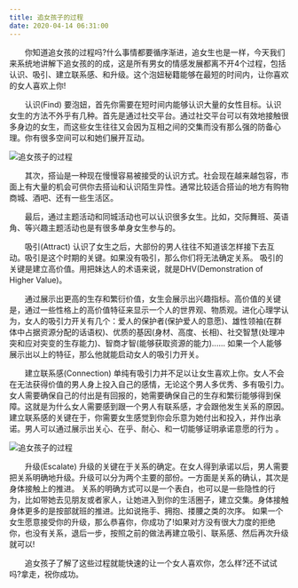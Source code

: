 ```yaml
---
title: 追女孩子的过程
date: 2020-04-14 06:31:00
---
```




　　你知道追女孩的过程吗?什么事情都要循序渐进，追女生也是一样，今天我们来系统地讲解下追女孩的的成，这是所有男女的情感发展都离不开4个过程，包括认识、吸引、建立联系感、和升级。这个泡妞秘籍能够在最短的时间内，让你喜欢的女人喜欢上你!

　　认识(Find) 要泡妞，首先你需要在短时间内能够认识大量的女性目标。认识女生的方法不外乎有几种。首先是通过社交平台。通过社交平台可以有效地接触很多身边的女生，而这些女生往往又会因为互相之间的交集而没有那么强的防备心理。你有很多空间可以和她们展开互动。

![追女孩子的过程](/img/beb5e7759fa318d77b64e4ee77c517d1.jpg)

　　其次，搭讪是一种现在慢慢容易被接受的认识方式。社会现在越来越包容，市面上有大量的机会可供你去搭讪和认识陌生异性。通常比较适合搭讪的地方有购物商城、酒吧、还有一些生活区。

　　最后，通过主题活动和同城活动也可以认识很多女生。比如，交际舞班、英语角、等兴趣主题活动也是有很多单身女生参与的。

　　吸引(Attract) 认识了女生之后，大部份的男人往往不知道该怎样接下去互动。吸引是这个时期的关键。如果没有吸引，那么你们将无法确定关系。 吸引的关键是建立高价值。用把妹达人的术语来说，就是DHV(Demonstration of Higher Value)。

　　通过展示出更高的生存和繁衍价值，女生会展示出兴趣指标。高价值的关键是，通过一些性格上的高价值特征来显示一个人的世界观、物质观。进化心理学认为，女人的吸引力开关有几个：爱人的保护者(保护爱人的意愿)、雄性领袖(在群体中占据资源分配的话语权)、优质的基因(身材、高度、长相)、社交智慧(处理冲突和应对突变的生存能力)、智商才智(能够获取资源的能力)...... 如果一个人能够展示出以上的特征，那么他就能启动女人的吸引力开关。

　　建立联系感(Connection) 单纯有吸引力并不足以让女生喜欢上你。女人不会在无法获得价值的男人身上投入自己的感情，无论这个男人多优秀、多有吸引力。女人需要确保自己的付出是有回报的，她需要确保自己的生存和繁衍能够得到保障。这就是为什么女人需要感到跟一个男人有联系感，才会跟他发生关系的原因。 建立联系感的关键在于，你需要女生感觉到你会乐意为她付出和投入，并作出承诺。男人可以通过展示出关心、在乎、耐心、和一切能够证明承诺意愿的行为 。

![追女孩子的过程](/img/d2555ebca1dc328c90fe8885c8a2b21e.jpg)

　　升级(Escalate) 升级的关键在于关系的确定。在女人得到承诺以后，男人需要把关系明确地升级。升级可以分为两个主要的部份。一方面是关系的确认，其次是身体接触上的推进。 关系的明确方式可以是一个表白，也可以是一些隐性的行为，比如带她去见朋友或者家人，让她进入到你的生活圈子，建立交集。身体接触身体更多的是按部就班的推进。比如说拖手、拥抱、搂腰之类的次序。 如果一个女生愿意接受你的升级，那么恭喜你，你成功了!如果对方没有很大力度的拒绝你，也没有关系，退后一步，按照之前的做法再建立吸引、联系感、然后再次升级就可以!

　　追女孩子了解了这些过程就能快速的让一个女人喜欢你，怎么样?还不试试吗?拿走，祝你成功。